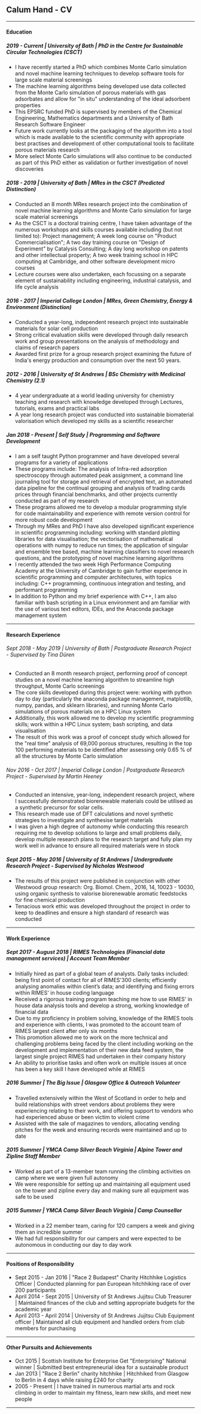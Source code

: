 ## Calum Hand - CV

___
#### Education
##### 2019 - Current | University of Bath | PhD in the Centre for Sustainable Circular Technologies (CSCT)
* I have recently started a PhD which combines Monte Carlo simulation and novel machine learning techniques to develop software tools for large scale material screenings
* The machine learning algorithms being developed use data collected from the Monte Carlo simulation of porous materials with gas adsorbates and allow for "in situ" understanding of the ideal adsorbent properties
* This EPSRC funded PhD is supervised by members of the Chemical Engineering, Mathematics departments and a University of Bath Research Software Engineer
* Future work currently looks at the packaging of the algorithm into a tool which is made available to the scientific community with appropriate best practises and development of other computational tools to facilitate porous materials research
* More select Monte Carlo simulations will also continue to be conducted as part of this PhD either as validation or further investigation of novel discoveries

##### 2018 - 2019 | University of Bath | MRes in the CSCT (Predicted Distinction)
* Conducted an 8 month MRes research project into the combination of novel machine learning algorithms and Monte Carlo simulation for large scale material screenings
* As the CSCT is a doctoral training centre, I have taken advantage of the numerous workshops and skills courses available including (but not limited to): Project management; A week long course on "Product Commercialisation"; A two day training course on "Design of Experiment" by Catalysis Consulting; A day long workshop on patents and other intellectual property; A two week training school in HPC computing at Cambridge, and other software development micro courses
* Lecture courses were also undertaken, each focussing on a separate element of sustainability including engineering, industrial catalysis, and life cycle analysis

##### 2016 - 2017 | Imperial College London | MRes, Green Chemistry, Energy & Environment (Distinction)
* Conducted a year-long, independent research project into sustainable materials for solar cell production
* Strong critical evaluation skills were developed through daily research work and group presentations on the analysis of methodology and claims of research papers
* Awarded first prize for a group research project examining the future of India's energy production and consumption over the next 50 years.

##### 2012 - 2016 | University of St Andrews | BSc Chemistry with Medicinal Chemistry (2.1)
* 4 year undergraduate at a world leading university for chemistry teaching and research with knowledge developed through Lectures, tutorials, exams and practical labs
* A year long research project was conducted into sustainable biomaterial valorisation which developed my skills as a scientific researcher

##### Jan 2018 - Present | Self Study | Programming and Software Development
* I am a self taught Python programmer and have developed several programs for a variety of applications
* These programs include: The analysis of Infra-red adsorption spectroscopy through automated peak assignment, a command line journaling tool for storage and retrieval of encrypted text, an automated data pipeline for the continual grouping and analysis of trading cards prices through financial benchmarks, and other projects currently conducted as part of my research
* These programs allowed me to develop a modular programming style for code maintainability and experience with remote version control for more robust code development
* Through my MRes and PhD I have also developed significant experience in scientific programming including: working with standard plotting libraries for data visualisation; the vectorisation of mathematical operations with numpy to reduce run times; the application of singular and ensemble tree based, machine learning classifiers to novel research questions, and the prototyping of novel machine learning algorithms
* I recently attended the two week High Performance Computing Academy at the University of Cambridge to gain further experience in scientific programming and computer architectures, with topics including: C++ programming, continuous integration and testing, and performant programming
* In addition to Python and my brief experience with C++, I am also familiar with bash scripting in a Linux environment and am familiar with the use of various text editors, IDEs, and the Anaconda package management system

___
#### Research Experience
###### Sept 2018 - May 2019 | University of Bath | Postgraduate Research Project - Supervised by Tina Düren
* Conducted an 8 month research project, performing proof of concept studies on a novel machine learning algorithm to streamline high throughput, Monte Carlo screenings
* The core skills developed during this project were: working with python day to day (particularly the anaconda package management, matplotlib, numpy, pandas, and sklearn libraries), and running Monte Carlo simulations of porous materials on a HPC Linux system
* Additionally,  this work allowed me to develop my scientific programming skills; work within a HPC Linux system; bash scripting, and data visualisation
* The result of this work was a proof of concept study which allowed for the "real time" analysis of 69,000 porous structures, resulting in the top 100 performing materials to be identified after assessing only 0.65 % of all the structures by Monte Carlo simulation

###### Nov 2016 - Oct 2017 | Imperial College London | Postgraduate Research Project - Supervised by Martin Heeney
* Conducted an intensive, year-long, independent research project, where I successfully demonstrated biorenewable materials could be utilised as a synthetic precursor for solar cells.
* This research made use of DFT calculations and novel synthetic strategies to investigate and synthesise target materials
* I was given a high degree of autonomy while conducting this research requiring me to develop solutions to large and small problems daily, develop multiple research plans to the research target and fully plan my work well in advance to ensure all required materials were in stock

##### Sept 2015 - May 2016 | University of St Andrews | Undergraduate Research Project - Supervised by Nicholas Westwood
* The results of this project were published in conjunction with other Westwood group research:
 Org. Biomol. Chem., 2016, 14, 10023 - 10030, using organic synthesis to valorise biorenewable aromatic feedstocks for fine chemical production
* Tenacious work ethic was developed throughout the project in order to keep to deadlines and ensure a high standard of research was conducted

___
#### Work Experience
##### Sept 2017 - August 2018 | RIMES Technologies (Financial data management services) | Account Team Member
* Initially hired as part of a global team of analysts. Daily tasks included: being first point of contact for all of RIMES'300 clients; efficiently analysing anomalies within client’s data; and identifying and fixing errors within RIMES' in house coding language
* Received a rigorous training program teaching me how to use RIMES' in house data analysis tools and develop a strong, working knowledge of financial data
* Due to my proficiency in problem solving, knowledge of the RIMES tools and experience with clients, I was promoted to the account team of RIMES largest client after only six months
* This promotion allowed me to work on the more technical and challenging problems being faced by the client including working on the development and implementation of their new data feed system, the largest single project RIMES had undertaken in their company history
* An ability to prioritise tasks and often work on multiple issues at once has been a key skill I have developed while at RIMES

##### 2016 Summer | The Big Issue | Glasgow Office & Outreach Volunteer
* Travelled extensively within the West of Scotland in order to help and build relationships with street vendors about problems they were experiencing relating to their work, and offering support to vendors who had experienced abuse or been victim to violent crime
* Assisted with the sale of magazines to vendors, allocating vending pitches for the week and ensuring records were maintained and up to date

##### 2015 Summer | YMCA Camp Silver Beach Virginia | Alpine Tower and Zipline Staff Member
* Worked as part of a 13-member team running the climbing activities on camp where we were given full autonomy
* We were responsible for setting up and maintaining all equipment used on the tower and zipline every day and making sure all equipment was safe to be used

##### 2015 Summer | YMCA Camp Silver Beach Virginia | Camp Counsellor
* Worked in a 22 member team, caring for 120 campers a week and giving them an incredible summer
* We had full responsibility for our campers and were expected to be autonomous in conducting our day to day work

___
#### Positions of Responsibility
* Sept 2015 - Jan 2016 | "Race 2 Budapest" Charity Hitchhike Logistics Officer | Conducted planning for pan European hitchhiking race of over 200 participants
* April 2014 - Sept 2015 | University of St Andrews Jujitsu Club Treasurer | Maintained finances of the club and setting appropriate budgets for the academic year
* April 2013 - April 2014 | University of St Andrews Jujitsu Club Equipment officer | Maintained all club equipment and handled orders from club members for purchasing

___
#### Other Pursuits and Achievements
* Oct 2015 | Scottish Institute for Enterprise Get "Enterprising" National winner | Submitted best entrepreneurial idea for a sustainable product       
* Jan 2013 | "Race 2 Berlin" charity hitchhike | Hitchhiked from Glasgow to Berlin in 4 days while raising £240 for charity
* 2005 - Present | I have trained in numerous martial arts and rock climbing in order to maintain my fitness, learn new skills, and meet new people

___
